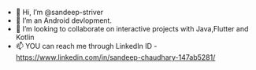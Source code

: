 - 👋 Hi, I’m @sandeep-striver
- 👀 I’m an  Android devlopment.
- 💞️ I’m looking to collaborate on interactive projects with Java,Flutter and Kotlin
- 📫 YOU can reach me through LinkedIn ID - https://www.linkedin.com/in/sandeep-chaudhary-147ab5281/

<!---
sandeep-striver/sandeep-striver is a ✨ special ✨ repository because its `README.md` (this file) appears on your GitHub profile.
You can click the Preview link to take a look at your changes.
--->
